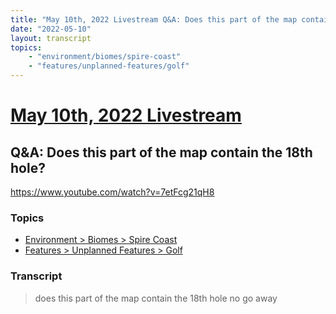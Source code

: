 ```yaml
---
title: "May 10th, 2022 Livestream Q&A: Does this part of the map contain the 18th hole?"
date: "2022-05-10"
layout: transcript
topics:
    - "environment/biomes/spire-coast"
    - "features/unplanned-features/golf"
---
```

# [May 10th, 2022 Livestream](../2022-05-10.md)
## Q&A: Does this part of the map contain the 18th hole?
https://www.youtube.com/watch?v=7etFcg21qH8

### Topics
* [Environment > Biomes > Spire Coast](../topics/environment/biomes/spire-coast.md)
* [Features > Unplanned Features > Golf](../topics/features/unplanned-features/golf.md)

### Transcript

> does this part of the map contain the 18th hole no go away
